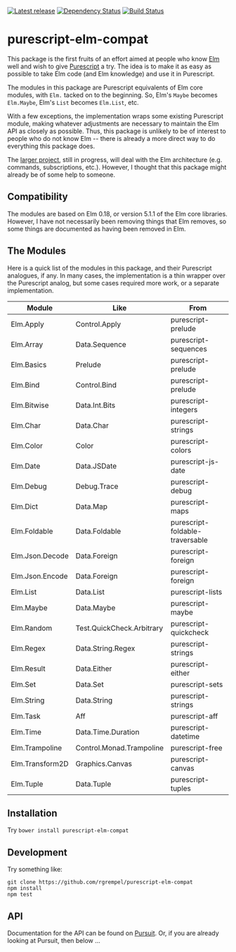 [![Latest release](http://img.shields.io/bower/v/purescript-elm-compat.svg)](https://github.com/rgrempel/purescript-elm-compat/releases)
[![Dependency Status](https://www.versioneye.com/user/projects/5701e80bfcd19a00415afff5/badge.svg?style=flat)](https://www.versioneye.com/user/projects/5701e80bfcd19a00415afff5)
[![Build Status](https://travis-ci.org/rgrempel/purescript-elm-compat.svg?branch=master)](https://travis-ci.org/rgrempel/purescript-elm-compat)

# purescript-elm-compat

This package is the first fruits of an effort aimed at people who know
[Elm](http://elm-lang.org) well and wish to give
[Purescript](http://purescript.org) a try. The idea is to make it as easy
as possible to take Elm code (and Elm knowledge) and use it in Purescript.

The modules in this package are Purescript equivalents of Elm core modules,
with `Elm.` tacked on to the beginning. So, Elm's `Maybe` becomes
`Elm.Maybe`, Elm's `List` becomes `Elm.List`, etc.

With a few exceptions, the implementation wraps some existing
Purescript module, making whatever adjustments are necessary to maintain
the Elm API as closely as possible. Thus, this package is unlikely to
be of interest to people who do not know Elm -- there is already a
more direct way to do everything this package does.

The [larger project](https://github.com/rgrempel/purescript-elm), still
in progress, will deal with the Elm architecture (e.g. commands, subscriptions, etc.).
However, I thought that this package might already be of some help
to someone.

## Compatibility

The modules are based on Elm 0.18, or version 5.1.1 of the Elm core libraries.
However, I have not necessarily been removing things that Elm removes, so some
things are documented as having been removed in Elm.

## The Modules

Here is a quick list of the modules in this package, and their Purescript analogues,
if any. In many cases, the implementation is a thin wrapper over the Purescript analog,
but some cases required more work, or a separate implementation.

| Module          | Like          | From                 |
| --------------- | ------------- | ---------------------|
| Elm.Apply       | Control.Apply | purescript-prelude   |
| Elm.Array       | Data.Sequence | purescript-sequences |
| Elm.Basics      | Prelude       | purescript-prelude   |
| Elm.Bind        | Control.Bind  | purescript-prelude   |
| Elm.Bitwise     | Data.Int.Bits | purescript-integers  |
| Elm.Char        | Data.Char     | purescript-strings   |
| Elm.Color       | Color         | purescript-colors    |
| Elm.Date        | Data.JSDate   | purescript-js-date   |
| Elm.Debug       | Debug.Trace   | purescript-debug     |
| Elm.Dict        | Data.Map      | purescript-maps      |
| Elm.Foldable    | Data.Foldable | purescript-foldable-traversable |
| Elm.Json.Decode | Data.Foreign  | purescript-foreign |
| Elm.Json.Encode | Data.Foreign  | purescript-foreign |
| Elm.List        | Data.List     | purescript-lists   |
| Elm.Maybe       | Data.Maybe    | purescript-maybe   |
| Elm.Random      | Test.QuickCheck.Arbitrary | purescript-quickcheck |
| Elm.Regex       | Data.String.Regex | purescript-strings     |
| Elm.Result      | Data.Either   | purescript-either          |
| Elm.Set         | Data.Set      | purescript-sets            |
| Elm.String      | Data.String   | purescript-strings         |
| Elm.Task        | Aff           | purescript-aff             |
| Elm.Time        | Data.Time.Duration | purescript-datetime   |
| Elm.Trampoline  | Control.Monad.Trampoline | purescript-free |
| Elm.Transform2D | Graphics.Canvas | purescript-canvas |
| Elm.Tuple       | Data.Tuple      | purescript-tuples |

## Installation

Try `bower install purescript-elm-compat`

## Development

Try something like:

    git clone https://github.com/rgrempel/purescript-elm-compat
    npm install
    npm test

## API

Documentation for the API can be found on
[Pursuit](https://pursuit.purescript.org/packages/purescript-elm-compat).
Or, if you are already looking at Pursuit, then below ...

